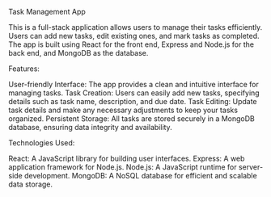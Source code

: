 Task Management App

This is a full-stack application allows users to manage their tasks efficiently. Users can add new tasks, edit existing ones, and mark tasks as completed. The app is built using React for the front end, Express and Node.js for the back end, and MongoDB as the database.

Features:

User-friendly Interface: The app provides a clean and intuitive interface for managing tasks.
Task Creation: Users can easily add new tasks, specifying details such as task name, description, and due date.
Task Editing: Update task details and make any necessary adjustments to keep your tasks organized.
Persistent Storage: All tasks are stored securely in a MongoDB database, ensuring data integrity and availability.

Technologies Used:

React: A JavaScript library for building user interfaces.
Express: A web application framework for Node.js.
Node.js: A JavaScript runtime for server-side development.
MongoDB: A NoSQL database for efficient and scalable data storage.


